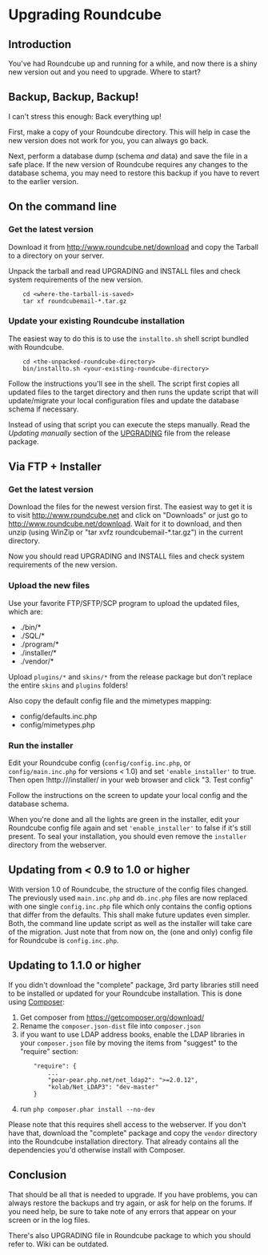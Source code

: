 # Upgrading Roundcube

## Introduction

You've had Roundcube up and running for a while, and now there is a shiny new version out and you need to upgrade. Where to start? 

## Backup, Backup, Backup!

I can't stress this enough: Back everything up! 

First, make a copy of your Roundcube directory. This will help in case the new version does not work for you, you can always go back.

Next, perform a database dump (schema *and* data) and save the file in a safe place. If the new version of Roundcube requires any changes to the database schema, you may need to restore this backup if you have to revert to the earlier version.

## On the command line

### Get the latest version

Download it from http://www.roundcube.net/download and copy the Tarball to a directory on your server.

Unpack the tarball and read UPGRADING and INSTALL files and check system requirements of the new version.
```
    cd <where-the-tarball-is-saved>
    tar xf roundcubemail-*.tar.gz
```
### Update your existing Roundcube installation

The easiest way to do this is to use the `installto.sh` shell script bundled with Roundcube.
```
    cd <the-unpacked-roundcube-directory>
    bin/installto.sh <your-existing-roundcube-directory>
```
Follow the instructions you'll see in the shell. The script first copies all updated files to the target directory and then runs the update script that will update/migrate your local configuration files and update the database schema if necessary.

Instead of using that script you can execute the steps manually. Read the _Updating manually_ section of the [UPGRADING](https://github.com/roundcube/roundcubemail/blob/master/UPGRADING) file from the release package.
 

## Via FTP + Installer

### Get the latest version

Download the files for the newest version first. The easiest way to get it is to visit http://www.roundcube.net and click on "Downloads" or just go to http://www.roundcube.net/download.  Wait for it to download, and then unzip (using WinZip or "tar xvfz roundcubemail-*.tar.gz") in the current directory.

Now you should read UPGRADING and INSTALL files and check system requirements of the new version.

### Upload the new files

Use your favorite FTP/SFTP/SCP program to upload the updated files, which are:

 * ./bin/*
 * ./SQL/*
 * ./program/*
 * ./installer/*
 * ./vendor/*

Upload `plugins/*` and `skins/*` from the release package but don't replace the entire `skins` and `plugins` folders!

Also copy the default config file and the mimetypes mapping:

 * config/defaults.inc.php
 * config/mimetypes.php

### Run the installer

Edit your Roundcube config (`config/config.inc.php`, or `config/main.inc.php` for versions < 1.0) and set `'enable_installer'` to true.
Then open !http://<url-to-roundcube>/installer/ in your web browser and click "3. Test config"

Follow the instructions on the screen to update your local config and the database schema.

When you're done and all the lights are green in the installer, edit your Roundcube config file again and set `'enable_installer'` to false if it's still present. To seal your installation, you should even remove the `installer` directory from the webserver.

## Updating from < 0.9 to 1.0 or higher

With version 1.0 of Roundcube, the structure of the config files changed. The previously used `main.inc.php` and `db.inc.php` files are now replaced with one single `config.inc.php` file which only contains the config options that differ from the defaults. This shall make future updates even simpler. Both, the command line update script as well as the installer will take care of the migration. Just note that from now on, the (one and only) config file for Roundcube is `config.inc.php`.

## Updating to 1.1.0 or higher

If you didn't download the "complete" package, 3rd party libraries still need to be installed or updated for your Roundcube installation. This is done using [Composer](https://getcomposer.org):

 1. Get composer from https://getcomposer.org/download/
 2. Rename the `composer.json-dist` file into `composer.json`
 3. if you want to use LDAP address books, enable the LDAP libraries in your `composer.json` file by moving the items from "suggest" to the "require" section:
 ```    
        "require": {
            ...
            "pear-pear.php.net/net_ldap2": ">=2.0.12",
            "kolab/Net_LDAP3": "dev-master"
        }
 ```
 4. run `php composer.phar install --no-dev`

Please note that this requires shell access to the webserver. If you don't have that, download the "complete" package and copy the `vendor` directory into the Roundcube installation directory. That already contains all the dependencies you'd otherwise install with Composer.

## Conclusion

That should be all that is needed to upgrade. If you have problems, you can always restore the backups and try again, or ask for help on the forums. If you need help, be sure to take note of any errors that appear on your screen or in the log files.

There's also UPGRADING file in Roundcube package to which you should refer to. Wiki can be outdated.